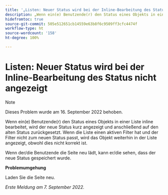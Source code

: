 ```yaml
---
title: '„Listen: Neuer Status wird bei der Inline-Bearbeitung des Status nicht angezeigt“'
description: „Wenn ein(e) Benutzende(r) den Status eines Objekts in einer Liste inline bearbeitet, wird der neue Status kurz angezeigt und anschließend auf den alten Status zurückgesetzt. Wenn die Liste einen aktiven Filter hat und der Filter nicht zum neuen Status passt, wird das Objekt weiterhin in der Liste angezeigt, obwohl dies nicht korrekt ist. “
hidefromtoc: true
source-git-commit: 505e512651cb14559e63b8f6c9509ff3cfc4474f
workflow-type: ht
source-wordcount: '158'
ht-degree: 100%

---
```



# Listen: Neuer Status wird bei der Inline-Bearbeitung des Status nicht angezeigt

>[!NOTE]
>
>Dieses Problem wurde am 16. September 2022 behoben.

Wenn ein(e) Benutzende(r) den Status eines Objekts in einer Liste inline bearbeitet, wird der neue Status kurz angezeigt und anschließend auf den alten Status zurückgesetzt. Wenn die Liste einen aktiven Filter hat und der Filter nicht zum neuen Status passt, wird das Objekt weiterhin in der Liste angezeigt, obwohl dies nicht korrekt ist.

Wenn der/die Benutzende die Seite neu lädt, kann er/die sehen, dass der neue Status gespeichert wurde.

**Problemumgehung**

Laden Sie die Seite neu.

_Erste Meldung am 7. September 2022._

